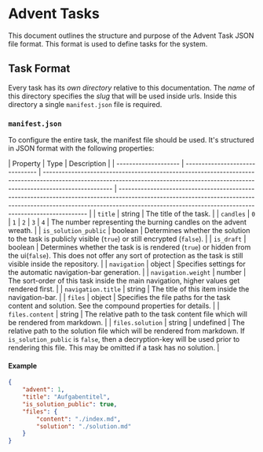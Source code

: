 # Advent Tasks

This document outlines the structure and purpose of the Advent Task JSON file format. This format is used to define tasks for the system.

## Task Format

Every task has its _own directory_ relative to this documentation. The _name_ of this directory specifies the _slug_ that will be used inside urls.
Inside this directory a single `manifest.json` file is required.

### `manifest.json`

To configure the entire task, the manifest file should be used. It's structured in JSON format with the following properties:

| Property             | Type                            | Description                                                                                                                                                                        |
| -------------------- | ------------------------------- | ---------------------------------------------------------------------------------------------------------------------------------------------------------------------------------- | -------------------------------------------------------------------------------------------------------------------------------------------------------------------------------------------------------------------------------- |
| `title`              | string                          | The title of the task.                                                                                                                                                             |
| `candles`            | `0` \| `1` \| `2` \| `3` \| `4` | The number representing the burning candles on the advent wreath.                                                                                                                  |
| `is_solution_public` | boolean                         | Determines whether the solution to the task is publicly visible (`true`) or still encrypted (`false`).                                                                             |
| `is_draft`           | boolean                         | Determines whether the task is is rendered (`true`) or hidden from the ui(`false`). This does not offer any sort of protection as the task is still visible inside the repository. |
| `navigation`         | object                          | Specifies settings for the automatic navigation-bar generation.                                                                                                                    |
| `navigation.weight`  | number                          | The sort-order of this task inside the main navigation, higher values get rendered first.                                                                                          |
| `navigation.title`   | string                          | The title of this item inside the navigation-bar.                                                                                                                                  |
| `files`              | object                          | Specifies the file paths for the task content and solution. See the compound properties for details.                                                                               |
| `files.content`      | string                          | The relative path to the task content file which will be rendered from markdown.                                                                                                   |
| `files.solution`     | string                          | undefined                                                                                                                                                                          | The relative path to the solution file which will be rendered from markdown. If `is_solution_public` is `false`, then a decryption-key will be used prior to rendering this file. This may be omitted if a task has no solution. |

#### Example

```json
{
    "advent": 1,
    "title": "Aufgabentitel",
    "is_solution_public": true,
    "files": {
        "content": "./index.md",
        "solution": "./solution.md"
    }
}
```
